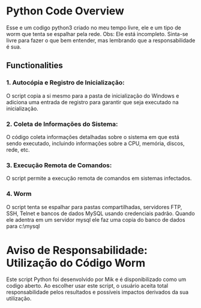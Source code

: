 # Python Code Overview
Esse e um codigo python3 criado no meu tempo livre, ele e um tipo de worm que tenta se espalhar pela rede.
Obs: Ele está incompleto. Sinta-se livre para fazer o que bem entender, mas lembrando que a responsabilidade é sua.

## Functionalities

### 1. Autocópia e Registro de Inicialização:
O script copia a si mesmo para a pasta de inicialização do Windows e adiciona uma entrada de registro para garantir que seja executado na inicialização.

### 2. Coleta de Informações do Sistema:
O código coleta informações detalhadas sobre o sistema em que está sendo executado, incluindo informações sobre a CPU, memória, discos, rede, etc.

### 3. Execução Remota de Comandos:
O script permite a execução remota de comandos em sistemas infectados.

### 4. Worm
O script tenta se espalhar para pastas compartilhadas, servidores FTP, SSH, Telnet e bancos de dados MySQL usando credenciais padrão.
Quando ele adentra em um servidor mysql ele faz uma copia do banco de dados para c:\\mysql

# Aviso de Responsabilidade: Utilização do Código Worm
Este script Python foi desenvolvido por Mik e é disponibilizado como um codigo aberto. 
Ao escolher usar este script, o usuário aceita total responsabilidade pelos resultados
e possíveis impactos derivados da sua utilização.
